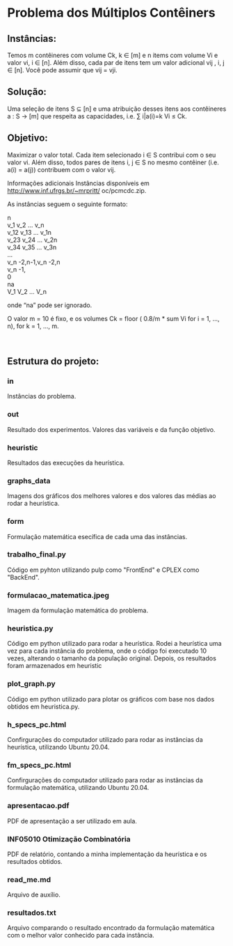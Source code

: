 # Problema dos Múltiplos Contêiners

## Instâncias: 
Temos m contêineres com volume Ck, k ∈ [m] e n items com volume Vi e valor
vi, i ∈ [n]. Além disso, cada par de itens tem um valor adicional vij , i, j ∈ [n]. Você
pode assumir que vij = vji.

## Solução:
Uma seleção de itens S ⊆ [n] e uma atribuição desses itens aos contêineres a : S →
[m] que respeita as capacidades, i.e. ∑
i|a(i)=k Vi ≤ Ck.

## Objetivo:
Maximizar o valor total. Cada item selecionado i ∈ S contribui com o seu valor
vi. Além disso, todos pares de itens i, j ∈ S no mesmo contêiner (i.e. a(i) = a(j))
contribuem com o valor vij.

Informações adicionais Instâncias disponíveis em http://www.inf.ufrgs.br/~mrpritt/
oc/pcmcdc.zip. 

As instâncias seguem o seguinte formato:

n <br>
v_1 v_2 ... v_n <br>
v_12 v_13 ... v_1n <br>
v_23 v_24 ... v_2n <br>
v_34 v_35 ... v_3n <br>
... <br>
v_n -2,n-1,v_n -2,n <br>
v_n -1, <br>
0 <br>
na <br>
V_1 V_2 ... V_n <br>

onde “na” pode ser ignorado.

O valor m = 10 é fixo, e os volumes Ck = floor ( 0.8/m * sum Vi for i = 1, ..., n), for k = 1, ..., m.

<br>

## Estrutura do projeto: ##
### in ###
Instâncias do problema.

### out ### 
Resultado dos experimentos. Valores das variáveis e da função objetivo.

### heuristic ###
Resultados das execuções da heurística.

### graphs_data ###
Imagens dos gráficos dos melhores valores e dos valores das médias ao rodar a heurística.

### form ### 
Formulação matemática esecífica de cada uma das instâncias.

### trabalho_final.py ### 
Código em pyhton utilizando pulp como "FrontEnd" e CPLEX como "BackEnd".

### formulacao_matematica.jpeg ###
Imagem da formulação matemática do problema.

### heuristica.py ###
Código em python utilizado para rodar a heurística. Rodei a heurística uma vez para cada instância do problema, onde o código foi executado 10 vezes, alterando o tamanho da população original. Depois, os resultados foram armazenados em heuristic

### plot_graph.py ###
Código em python utilizado para plotar os gráficos com base nos dados obtidos em heuristica.py.

### h_specs_pc.html ###
Confirgurações do computador utilizado para rodar as instâncias da heurística, utilizando Ubuntu 20.04.

### fm_specs_pc.html ###
Confirgurações do computador utilizado para rodar as instâncias da formulação matemática, utilizando Ubuntu 20.04.

### apresentacao.pdf ###
PDF de apresentação a ser utilizado em aula.

### INF05010 Otimização Combinatória ###
PDF de relatório, contando a minha implementação da heurística e os resultados obtidos.

### read_me.md ### 
Arquivo de auxílio.

### resultados.txt ###
Arquivo comparando o resultado encontrado da formulação matemática com o melhor valor conhecido para cada instância.
